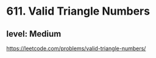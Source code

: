 # 611. Valid Triangle Numbers
## level: Medium

https://leetcode.com/problems/valid-triangle-numbers/
